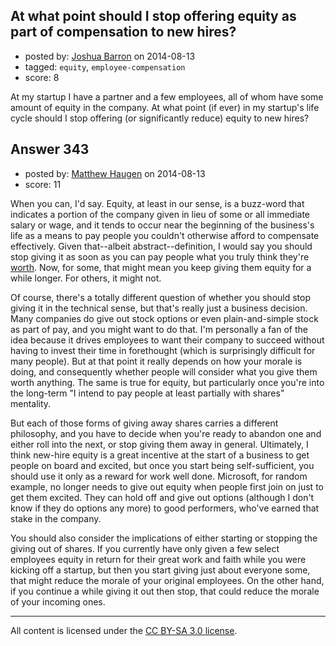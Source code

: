 ## At what point should I stop offering equity as part of compensation to new hires?

- posted by: [Joshua Barron](https://stackexchange.com/users/77815/joshua-barron) on 2014-08-13
- tagged: `equity`, `employee-compensation`
- score: 8

<p>At my startup I have a partner and a few employees, all of whom have some amount of equity in the company.  At what point (if ever) in my startup's life cycle should I stop offering (or significantly reduce) equity to new hires?</p>



## Answer 343

- posted by: [Matthew Haugen](https://stackexchange.com/users/1325646/matthew-haugen) on 2014-08-13
- score: 11

<p>When you can, I'd say. Equity, at least in our sense, is a buzz-word that indicates a portion of the company given in lieu of some or all immediate salary or wage, and it tends to occur near the beginning of the business's life as a means to pay people you couldn't otherwise afford to compensate effectively. Given that--albeit abstract--definition, I would say you should stop giving it as soon as you can pay people what you truly think they're <a href="https://startups.stackexchange.com/questions/184/is-employee-value-derived-from-their-equity/186#186">worth</a>. Now, for some, that might mean you keep giving them equity for a while longer. For others, it might not.</p>

<p>Of course, there's a totally different question of whether you should stop giving it in the technical sense, but that's really just a business decision. Many companies do give out stock options or even plain-and-simple stock as part of pay, and you might want to do that. I'm personally a fan of the idea because it drives employees to want their company to succeed without having to invest their time in forethought (which is surprisingly difficult for many people). But at that point it really depends on how your morale is doing, and consequently whether people will consider what you give them worth anything. The same is true for equity, but particularly once you're into the long-term "I intend to pay people at least partially with shares" mentality.</p>

<p>But each of those forms of giving away shares carries a different philosophy, and you have to decide when you're ready to abandon one and either roll into the next, or stop giving them away in general. Ultimately, I think new-hire equity is a great incentive at the start of a business to get people on board and excited, but once you start being self-sufficient, you should use it only as a reward for work well done. Microsoft, for random example, no longer needs to give out equity when people first join on just to get them excited. They can hold off and give out options (although I don't know if they do options any more) to good performers, who've earned that stake in the company.</p>

<p>You should also consider the implications of either starting or stopping the giving out of shares. If you currently have only given a few select employees equity in return for their great work and faith while you were kicking off a startup, but then you start giving just about everyone some, that might reduce the morale of your original employees. On the other hand, if you continue a while giving it out then stop, that could reduce the morale of your incoming ones.</p>




---

All content is licensed under the [CC BY-SA 3.0 license](https://creativecommons.org/licenses/by-sa/3.0/).
